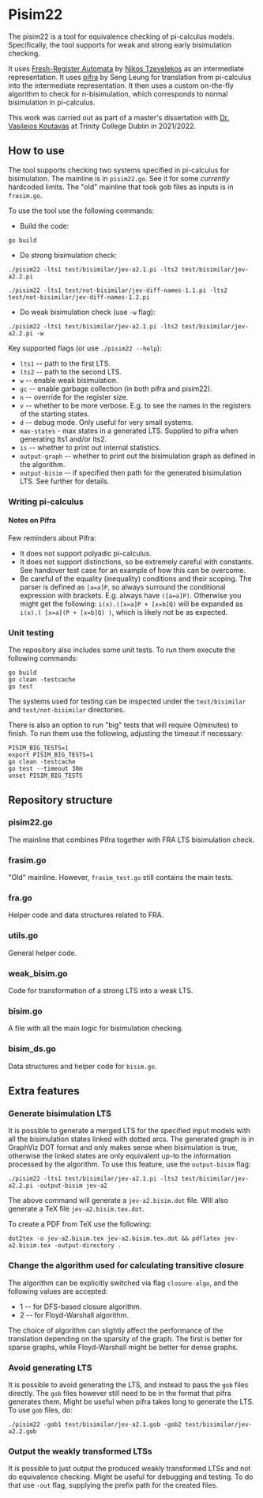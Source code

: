 # Pisim22

The pisim22 is a tool for equivalence checking of pi-calculus models. Specifically, the tool supports for weak and strong early bisimulation checking. 

It uses [Fresh-Register Automata](http://www.cs.ox.ac.uk/people/nikos.tzevelekos/FRA_11.pdf) by [Nikos Tzevelekos](http://www.tzevelekos.org/) as an intermediate representation. It uses [pifra](https://github.com/sengleung/pifra) by Seng Leung for translation from pi-calculus into the intermediate representation. It then uses a custom on-the-fly algorithm to check for n-bisimulation, which corresponds to normal bisimulation in pi-calculus.

This work was carried out as part of a master's dissertation with [Dr. Vasileios Koutavas](https://www.scss.tcd.ie/Vasileios.Koutavas/) at Trinity College Dublin in 2021/2022.

## How to use

The tool supports checking two systems specified in pi-calculus for bisimulation. The mainline is in `pisim22.go`. See it for some _currently_ hardcoded limits. The "old" mainline that took gob files as inputs is in `frasim.go`.

To use the tool use the following commands:
- Build the code:
```
go build
```
- Do strong bisimulation check:
```
./pisim22 -lts1 test/bisimilar/jev-a2.1.pi -lts2 test/bisimilar/jev-a2.2.pi

./pisim22 -lts1 test/not-bisimilar/jev-diff-names-1.1.pi -lts2 test/not-bisimilar/jev-diff-names-1.2.pi 
```
- Do weak bisimulation check (use `-w` flag):
```
./pisim22 -lts1 test/bisimilar/jev-a2.1.pi -lts2 test/bisimilar/jev-a2.2.pi -w
```

Key supported flags (or use `./pisim22 --help`):
- `lts1` -- path to the first LTS.
- `lts2` -- path to the second LTS.
- `w` -- enable weak bisimulation.
- `gc` -- enable garbage collection (in both pifra and pisim22).
- `n` -- override for the register size.
- `v` -- whether to be more verbose. E.g. to see the names in the registers of the starting states.
- `d` -- debug mode. Only useful for very small systems.
- `max-states` - max states in a generated LTS. Supplied to pifra when generating lts1 and/or lts2.
- `is` -- whether to print out internal statistics.
- `output-graph` -- whether to print out the bisimulation graph as defined in the algorithm.
- `output-bisim` -- if specified then path for the generated bisimulation LTS. See further for details.

### Writing pi-calculus

#### Notes on Pifra

Few reminders about Pifra:
 - It does not support polyadic pi-calculus.
 - It does not support distinctions, so be extremely careful with constants. See handover test case for an example of how this can be overcome.
 - Be careful of the equality (inequality) conditions and their scoping. The parser is defined as `[a=a]P`, so always surround the conditional expression with brackets. E.g. always have `([a=a]P)`. Otherwise you might get the following: `i(x).([x=a]P + [x=b]Q)` will be expanded as `i(x).( [x=a](P + [x=b]Q) )`, which is likely not be as expected.

### Unit testing

The repository also includes some unit tests. To run them execute the following commands:
```
go build
go clean -testcache
go test
```

The systems used for testing can be inspected under the `test/bisimilar` and `test/not-bisimilar` directories.

There is also an option to run "big" tests that will require O(minutes) to finish. To run them use the following, adjusting the timeout if necessary:
```
PISIM_BIG_TESTS=1
export PISIM_BIG_TESTS=1
go clean -testcache
go test --timeout 30m
unset PISIM_BIG_TESTS
```

## Repository structure

### pisim22.go

The mainline that combines Pifra together with FRA LTS bisimulation check.

### frasim.go

"Old" mainline. However, `frasim_test.go` still contains the main tests.

### fra.go

Helper code and data structures related to FRA.

### utils.go

General helper code.

### weak_bisim.go

Code for transformation of a strong LTS into a weak LTS.

### bisim.go

A file with all the main logic for bisimulation checking.

### bisim_ds.go

Data structures and helper code for `bisim.go`.

## Extra features

### Generate bisimulation LTS

It is possible to generate a merged LTS for the specified input models with all the bisimulation states linked with dotted arcs. The generated graph is in GraphViz DOT format and only makes sense when bisimulation is true, otherwise the linked states are only equivalent up-to the information processed by the algorithm. To use this feature, use the `output-bisim` flag:

```
./pisim22 -lts1 test/bisimilar/jev-a2.1.pi -lts2 test/bisimilar/jev-a2.2.pi -output-bisim jev-a2
```

The above command will generate a `jev-a2.bisim.dot` file. WIll also generate a TeX file `jev-a2.bisim.tex.dot`.

To create a PDF from TeX use the following:
```
dot2tex -o jev-a2.bisim.tex jev-a2.bisim.tex.dot && pdflatex jev-a2.bisim.tex -output-directory .
```

### Change the algorithm used for calculating transitive closure

The algorithm can be explicitly switched via flag `closure-algo`, and the following values are accepted:

 - 1 -- for DFS-based closure algorithm.
 - 2 -- for Floyd-Warshall algorithm.

The choice of algorithm can slightly affect the performance of the translation depending on the sparsity of the graph. The first is better for sparse graphs, while Floyd-Warshall might be better for dense graphs.

### Avoid generating LTS

It is possible to avoid generating the LTS, and instead to pass the `gob` files directly. The `gob` files however still need to be in the format that pifra generates them. Might be useful when pifra takes long to generate the LTS. To use `gob` files, do:

```
./pisim22 -gob1 test/bisimilar/jev-a2.1.gob -gob2 test/bisimilar/jev-a2.2.gob
```

### Output the weakly transformed LTSs

It is possible to just output the produced weakly transformed LTSs and not do equivalence checking. Might be useful for debugging and testing. To do that use `-out` flag, supplying the prefix path for the created files.

